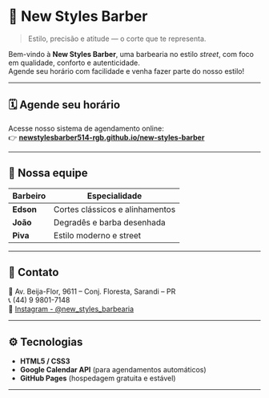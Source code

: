 # 💈 New Styles Barber

> Estilo, precisão e atitude — o corte que te representa.

Bem-vindo à **New Styles Barber**, uma barbearia no estilo *street*, com foco em qualidade, conforto e autenticidade.  
Agende seu horário com facilidade e venha fazer parte do nosso estilo!

---

## 🗓️ Agende seu horário

Acesse nosso sistema de agendamento online:  
👉 [**newstylesbarber514-rgb.github.io/new-styles-barber**](https://newstylesbarber514-rgb.github.io/new-styles-barber)

---

## 👥 Nossa equipe

| Barbeiro | Especialidade |
|-----------|----------------|
| **Edson** | Cortes clássicos e alinhamentos |
| **João** | Degradês e barba desenhada |
| **Piva** | Estilo moderno e street |

---

## 💬 Contato

📍 Av. Beija-Flor, 9611 – Conj. Floresta, Sarandi – PR  
📞 (44) 9 9801-7148  
📸 [Instagram - @new_styles_barbearia](https://www.instagram.com/new_styles_barbearia)

---

## ⚙️ Tecnologias

- **HTML5 / CSS3**
- **Google Calendar API** (para agendamentos automáticos)
- **GitHub Pages** (hospedagem gratuita e estável)

---


